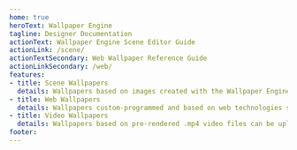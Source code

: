 ```yaml
---
home: true
heroText: Wallpaper Engine
tagline: Designer Documentation
actionText: Wallpaper Engine Scene Editor Guide
actionLink: /scene/
actionTextSecondary: Web Wallpaper Reference Guide
actionLinkSecondary: /web/
features:
- title: Scene Wallpapers
  details: Wallpapers based on images created with the Wallpaper Engine Editor. Recommended for beginners and advanced wallpaper creators alike.
- title: Web Wallpapers
  details: Wallpapers custom-programmed and based on web technologies such as HTML, CSS and JavaScript.
- title: Video Wallpapers
  details: Wallpapers based on pre-rendered .mp4 video files can be uploaded to the Workshop through the editor.
footer: 
---
```


